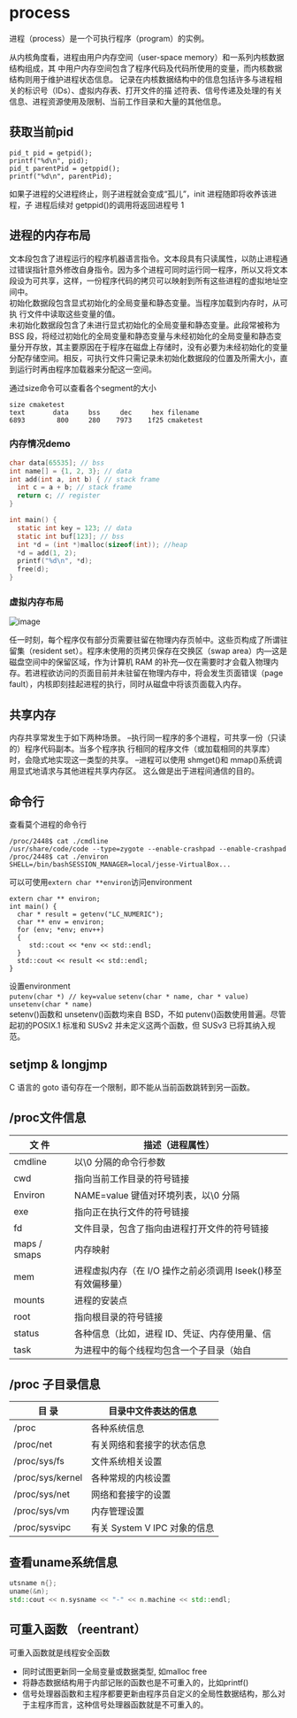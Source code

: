 # process
进程（process）是一个可执行程序（program）的实例。  

从内核角度看，进程由用户内存空间（user-space memory）和一系列内核数据结构组成，其
中用户内存空间包含了程序代码及代码所使用的变量，而内核数据结构则用于维护进程状态信息。
记录在内核数据结构中的信息包括许多与进程相关的标识号（IDs）、虚拟内存表、打开文件的描
述符表、信号传递及处理的有关信息、进程资源使用及限制、当前工作目录和大量的其他信息。  

## 获取当前pid
```
pid_t pid = getpid();
printf("%d\n", pid);
pid_t parentPid = getppid();
printf("%d\n", parentPid);
```

如果子进程的父进程终止，则子进程就会变成“孤儿”，init 进程随即将收养该进程，子
进程后续对 getppid()的调用将返回进程号 1  

## 进程的内存布局
 文本段包含了进程运行的程序机器语言指令。文本段具有只读属性，以防止进程通过错误指针意外修改自身指令。因为多个进程可同时运行同一程序，所以又将文本段设为可共享，这样，一份程序代码的拷贝可以映射到所有这些进程的虚拟地址空间中。  
 初始化数据段包含显式初始化的全局变量和静态变量。当程序加载到内存时，从可执
行文件中读取这些变量的值。  
未初始化数据段包含了未进行显式初始化的全局变量和静态变量。此段常被称为 BSS 段，将经过初始化的全局变量和静态变量与未经初始化的全局变量和静态变量分开存放，其主要原因在于程序在磁盘上存储时，没有必要为未经初始化的变量分配存储空间。相反，可执行文件只需记录未初始化数据段的位置及所需大小，直到运行时再由程序加载器来分配这一空间。  

通过size命令可以查看各个segment的大小  
```
size cmaketest 
text	   data	    bss	    dec	    hex filename
6893	    800	    280	   7973	   1f25	cmaketest
```

### 内存情况demo

```C
char data[65535]; // bss
int name[] = {1, 2, 3}; // data
int add(int a, int b) { // stack frame
  int c = a + b; // stack frame
  return c; // register
}

int main() {
  static int key = 123; // data
  static int buf[123]; // bss
  int *d = (int *)malloc(sizeof(int)); //heap
  *d = add(1, 2);
  printf("%d\n", *d);
  free(d);
}
```
### 虚拟内存布局

![image](https://user-images.githubusercontent.com/56120624/202970904-3ba47267-a08b-416f-9d00-c5d076e22469.png)

任一时刻，每个程序仅有部分页需要驻留在物理内存页帧中。这些页构成了所谓驻留集（resident set）。程序未使用的页拷贝保存在交换区（swap area）内—这是磁盘空间中的保留区域，作为计算机 RAM 的补充—仅在需要时才会载入物理内存。若进程欲访问的页面目前并未驻留在物理内存中，将会发生页面错误（page fault），内核即刻挂起进程的执行，同时从磁盘中将该页面载入内存。  

## 共享内存
内存共享常发生于如下两种场景。 –执行同一程序的多个进程，可共享一份（只读的）程序代码副本。当多个程序执 行相同的程序文件（或加载相同的共享库）时，会隐式地实现这一类型的共享。 –进程可以使用 shmget()和 mmap()系统调用显式地请求与其他进程共享内存区。 这么做是出于进程间通信的目的。  

## 命令行
查看莫个进程的命令行
```
/proc/2448$ cat ./cmdline 
/usr/share/code/code --type=zygote --enable-crashpad --enable-crashpad
/proc/2448$ cat ./environ
SHELL=/bin/bashSESSION_MANAGER=local/jesse-VirtualBox...
```
可以可使用`extern char **environ`访问environment
```
extern char ** environ;
int main() {
  char * result = getenv("LC_NUMERIC");
  char ** env = environ;
  for (env; *env; env++)
  {
     std::cout << *env << std::endl;
  }
  std::cout << result << std::endl;
}
```
设置environment  
`putenv(char *) // key=value`
`setenv(char * name, char * value)` 
`unsetenv(char * name)`  
setenv()函数和 unsetenv()函数均来自 BSD，不如 putenv()函数使用普遍。尽管起初的POSIX.1 标准和 SUSv2 并未定义这两个函数，但 SUSv3 已将其纳入规范。  

## setjmp & longjmp
C 语言的 goto 语句存在一个限制，即不能从当前函数跳转到另一函数。  

## /proc文件信息
|文 件 |描述（进程属性）|
|-|-|
|cmdline| 以\0 分隔的命令行参数|
|cwd |指向当前工作目录的符号链接|
|Environ| NAME=value 键值对环境列表，以\0 分隔|
|exe |指向正在执行文件的符号链接|
|fd |文件目录，包含了指向由进程打开文件的符号链接|
|maps / smaps |内存映射|
|mem |进程虚拟内存（在 I/O 操作之前必须调用 lseek()移至有效偏移量）|
|mounts |进程的安装点|
|root |指向根目录的符号链接|
|status |各种信息（比如，进程 ID、凭证、内存使用量、信|号）|
|task |为进程中的每个线程均包含一个子目录（始自 |Linux 2.6）|

## /proc 子目录信息

|目 录 |目录中文件表达的信息|
|-|-|
|/proc|各种系统信息|
|/proc/net|有关网络和套接字的状态信息|
|/proc/sys/fs|文件系统相关设置|
|/proc/sys/kernel|各种常规的内核设置|
|/proc/sys/net|网络和套接字的设置|
|/proc/sys/vm|内存管理设置|
|/proc/sysvipc|有关 System V IPC 对象的信息|


## 查看uname系统信息
```C++
utsname n{};
uname(&n);
std::cout << n.sysname << "-" << n.machine << std::endl;
```
## 可重入函数 （reentrant）
可重入函数就是线程安全函数
* 同时试图更新同一全局变量或数据类型, 如malloc free
* 将静态数据结构用于内部记账的函数也是不可重入的，比如printf()  
* 信号处理器函数和主程序都要更新由程序员自定义的全局性数据结构，那么对于主程序而言，这种信号处理器函数就是不可重入的。


